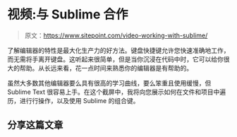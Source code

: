# 视频:与 Sublime 合作

> 原文：<https://www.sitepoint.com/video-working-with-sublime/>

了解编辑器的特性是最大化生产力的好方法。键盘快捷键允许您快速准确地工作，而无需将手离开键盘。这听起来很简单，但是当你沉浸在代码中时，它可以给你很大的帮助。从长远来看，花一点时间来熟悉你的编辑器是有帮助的。

虽然大多数其他编辑器要么具有很高的学习曲线，要么笨重且使用缓慢，但 Sublime Text 很容易上手。在这个截屏中，我将向您展示如何在文件和项目中遍历，进行行操作，以及使用 Sublime 的组合键。

## 分享这篇文章